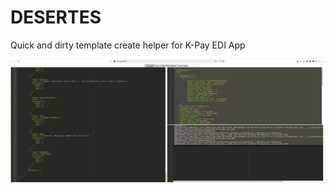 # DESERTES

Quick and dirty template create helper for K-Pay EDI App

![Screenshot](./res/desertes.png)
